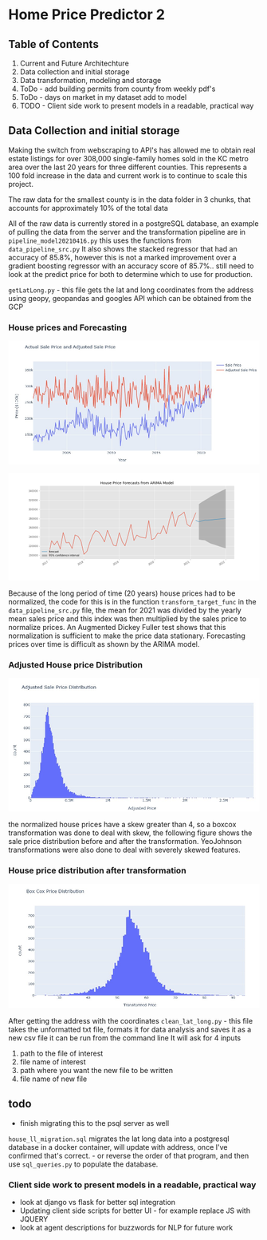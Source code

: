 # Home Price Predictor 2

 



## Table of Contents
1. Current and Future Architechture
2. Data collection and initial storage
3. Data transformation, modeling and storage
4. ToDo - add building permits from county from weekly pdf's 
5. ToDo - days on market in my dataset add to model
6. TODO - Client side work to present models in a readable, practical way


## Data Collection and initial storage
Making the switch from webscraping to API's has allowed me to obtain real estate listings for over 308,000 single-family homes sold in the KC metro area over the last 20 years for three different counties. This represents a 100 fold increase in the data and current work is to continue to scale this project.

The raw data for the smallest county is in the data folder in 3 chunks, that accounts for approximately 10% of the total data

All of the raw data is currently stored in a postgreSQL database, an example of pulling the data from the server and the transformation pipeline are in
`pipeline_model20210416.py` this uses the functions from `data_pipeline_src.py` It also shows the stacked regressor that had an accuracy of 85.8%, however this is not a marked improvement over a gradient boosting regressor with an accuracy score of 85.7%.. still need to look at the predict price for both to determine which to use for production.

`getLatLong.py` - this file gets the lat and long coordinates from the address using geopy, geopandas and googles API which can be obtained from the GCP

### House prices and Forecasting

![prices_over_time](https://github.com/rwlink3z8/hpp2/blob/main/img/prices1.jpg)

![forecast](https://github.com/rwlink3z8/hpp2/blob/main/img/arima.png)

Because of the long period of time (20 years) house prices had to be normalized, the code for this is in the function `transform_target_func` in the `data_pipeline_src.py` file, the mean for 2021 was divided by the yearly mean sales price and this index was then multiplied by the sales price to normalize prices. An Augmented Dickey Fuller test shows that this normalization is sufficient to make the price data stationary. Forecasting prices over time is difficult as shown by the ARIMA model.

### Adjusted House price Distribution

![normalized_prices](https://github.com/rwlink3z8/hpp2/blob/main/img/price_dist1.jpg)

the normalized house prices have a skew greater than 4, so a boxcox transformation was done to deal with skew, the following figure shows the sale price distribution before and after the transformation. YeoJohnson transformations were also done to deal with severely skewed features.

### House price distribution after transformation

![price_dist](https://github.com/rwlink3z8/hpp2/blob/main/img/price_dist2.jpg)

After getting the address with the coordinates
`clean_lat_long.py` - this file takes the unformatted txt file, formats it for data analysis and saves it as a new csv file it can be run from the command line
It will ask for 4 inputs
1. path to the file of interest
2. file name of interest
3. path where you want the new file to be written
4. file name of new file
## todo 
 - finish migrating this to the psql server as well


`house_ll_migration.sql` migrates the lat long data into a postgresql database in a docker container, will update with address, once I've confirmed that's correct. - or reverse the order of that program, and then use `sql_queries.py` to populate the database.


### Client side work to present models in a readable, practical way
- look at django vs flask for better sql integration
- Updating client side scripts for better UI - for example replace JS with JQUERY
- look at agent descriptions for buzzwords for NLP for future work
